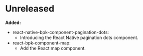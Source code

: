 # Unreleased

**Added:**
- react-native-bpk-component-pagination-dots:
  - Introducing the React Native pagination dots component.
- react-bpk-component-map:
  - Add the React map component.
